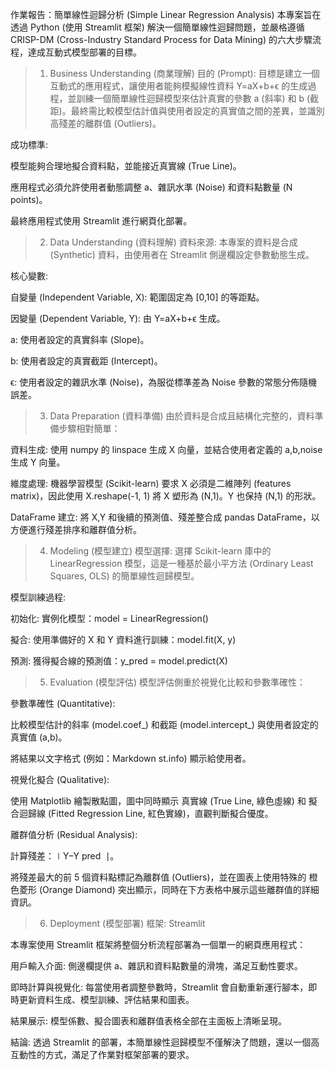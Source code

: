 作業報告：簡單線性迴歸分析 (Simple Linear Regression Analysis)
本專案旨在透過 Python (使用 Streamlit 框架) 解決一個簡單線性迴歸問題，並嚴格遵循 CRISP-DM (Cross-Industry Standard Process for Data Mining) 的六大步驟流程，達成互動式模型部署的目標。

>1. Business Understanding (商業理解)
目的 (Prompt):
目標是建立一個互動式的應用程式，讓使用者能夠模擬線性資料 Y=aX+b+ϵ 的生成過程，並訓練一個簡單線性迴歸模型來估計真實的參數 a (斜率) 和 b (截距)。最終需比較模型估計值與使用者設定的真實值之間的差異，並識別高殘差的離群值 (Outliers)。

成功標準:

模型能夠合理地擬合資料點，並能接近真實線 (True Line)。

應用程式必須允許使用者動態調整 a、雜訊水準 (Noise) 和資料點數量 (N points)。

最終應用程式使用 Streamlit 進行網頁化部署。

>2. Data Understanding (資料理解)
資料來源: 本專案的資料是合成 (Synthetic) 資料，由使用者在 Streamlit 側邊欄設定參數動態生成。

核心變數:

自變量 (Independent Variable, X): 範圍固定為 [0,10] 的等距點。

因變量 (Dependent Variable, Y): 由 Y=aX+b+ϵ 生成。

a: 使用者設定的真實斜率 (Slope)。

b: 使用者設定的真實截距 (Intercept)。

ϵ: 使用者設定的雜訊水準 (Noise)，為服從標準差為 Noise 參數的常態分佈隨機誤差。

>3. Data Preparation (資料準備)
由於資料是合成且結構化完整的，資料準備步驟相對簡單：

資料生成: 使用 numpy 的 linspace 生成 X 向量，並結合使用者定義的 a,b,noise 生成 Y 向量。

維度處理: 機器學習模型 (Scikit-learn) 要求 X 必須是二維陣列 (features matrix)，因此使用 X.reshape(-1, 1) 將 X 塑形為 (N,1)。Y 也保持 (N,1) 的形狀。

DataFrame 建立: 將 X,Y 和後續的預測值、殘差整合成 pandas DataFrame，以方便進行殘差排序和離群值分析。

>4. Modeling (模型建立)
模型選擇: 選擇 Scikit-learn 庫中的 LinearRegression 模型，這是一種基於最小平方法 (Ordinary Least Squares, OLS) 的簡單線性迴歸模型。

模型訓練過程:

初始化: 實例化模型：model = LinearRegression()

擬合: 使用準備好的 X 和 Y 資料進行訓練：model.fit(X, y)

預測: 獲得擬合線的預測值：y_pred = model.predict(X)

>5. Evaluation (模型評估)
模型評估側重於視覺化比較和參數準確性：

參數準確性 (Quantitative):

比較模型估計的斜率 (model.coef_) 和截距 (model.intercept_) 與使用者設定的真實值 (a,b)。

將結果以文字格式 (例如：Markdown st.info) 顯示給使用者。

視覺化擬合 (Qualitative):

使用 Matplotlib 繪製散點圖，圖中同時顯示 真實線 (True Line, 綠色虛線) 和 擬合迴歸線 (Fitted Regression Line, 紅色實線)，直觀判斷擬合優度。

離群值分析 (Residual Analysis):

計算殘差：∣Y−Y 
pred
​
 ∣。

將殘差最大的前 5 個資料點標記為離群值 (Outliers)，並在圖表上使用特殊的 橙色菱形 (Orange Diamond) 突出顯示，同時在下方表格中展示這些離群值的詳細資訊。

>6. Deployment (模型部署)
框架: Streamlit

本專案使用 Streamlit 框架將整個分析流程部署為一個單一的網頁應用程式：

用戶輸入介面: 側邊欄提供 a、雜訊和資料點數量的滑塊，滿足互動性要求。

即時計算與視覺化: 每當使用者調整參數時，Streamlit 會自動重新運行腳本，即時更新資料生成、模型訓練、評估結果和圖表。

結果展示: 模型係數、擬合圖表和離群值表格全部在主面板上清晰呈現。

結論:
透過 Streamlit 的部署，本簡單線性迴歸模型不僅解決了問題，還以一個高互動性的方式，滿足了作業對框架部署的要求。
